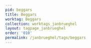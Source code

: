```yaml
---
pid: beggars
title: Beggars
worktag: Beggars
collection: worktags_janbrueghel
layout: tagpage_janbrueghel
order: '010'
permalink: /janbrueghel/tags/beggars
---
```

